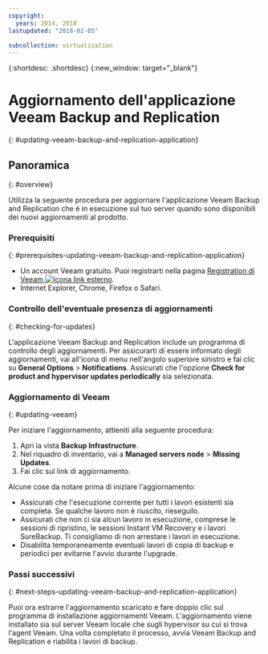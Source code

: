 ```yaml
---
copyright:
  years: 2014, 2018
lastupdated: "2018-02-05"

subcollection: virtualization
---
```


{:shortdesc: .shortdesc}
{:new_window: target="_blank"}

# Aggiornamento dell'applicazione Veeam Backup and Replication
{: #updating-veeam-backup-and-replication-application}

## Panoramica
{: #overview}

Utilizza la seguente procedura per aggiornare l'applicazione Veeam Backup and Replication che è in esecuzione sul tuo server quando sono disponibili dei nuovi aggiornamenti al prodotto.

### Prerequisiti
{: #prerequisites-updating-veeam-backup-and-replication-application}

* Un account Veeam gratuito. Puoi registrarti nella pagina [Registration di Veeam ![Icona link esterno](../../icons/launch-glyph.svg "Icona link esterno")](https://www.veeam.com/signin.html).
* Internet Explorer, Chrome, Firefox o Safari.

### Controllo dell'eventuale presenza di aggiornamenti
{: #checking-for-updates}

L'applicazione Veeam Backup and Replication include un programma di controllo degli aggiornamenti. Per assicurarti di essere informato degli aggiornamenti, vai all'icona di menu nell'angolo superiore sinistro e fai clic su **General Options** > **Notifications**. Assicurati che l'opzione **Check for product and hypervisor updates periodically** sia selezionata.

### Aggiornamento di Veeam
{: #updating-veeam}

Per iniziare l'aggiornamento, attieniti alla seguente procedura:
1. Apri la vista **Backup Infrastructure**.
2. Nel riquadro di inventario, vai a **Managed servers node** > **Missing Updates**.
3. Fai clic sul link di aggiornamento.

Alcune cose da notare prima di iniziare l'aggiornamento:

* Assicurati che l'esecuzione corrente per tutti i lavori esistenti sia completa. Se qualche lavoro non è riuscito, rieseguilo.
* Assicurati che non ci sia alcun lavoro in esecuzione, comprese le sessioni di ripristino, le sessioni Instant VM Recovery e i lavori SureBackup. Ti consigliamo di non arrestare i lavori in esecuzione.
* Disabilita temporaneamente eventuali lavori di copia di backup e periodici per evitarne l'avvio durante l'upgrade.

### Passi successivi
{: #next-steps-updating-veeam-backup-and-replication-application}

Puoi ora estrarre l'aggiornamento scaricato e fare doppio clic sul programma di installazione aggiornamenti Veeam. L'aggiornamento viene installato sia sul server Veeam locale che sugli hypervisor su cui si trova l'agent Veeam. Una volta completato il processo, avvia Veeam Backup and Replication e riabilita i lavori di backup.
